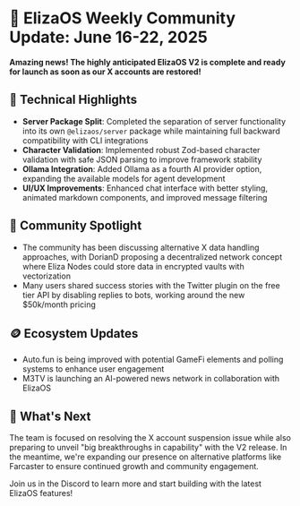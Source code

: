 # 🚀 ElizaOS Weekly Community Update: June 16-22, 2025

**Amazing news! The highly anticipated ElizaOS V2 is complete and ready for launch as soon as our X accounts are restored!**

## 🔧 Technical Highlights
* **Server Package Split**: Completed the separation of server functionality into its own `@elizaos/server` package while maintaining full backward compatibility with CLI integrations
* **Character Validation**: Implemented robust Zod-based character validation with safe JSON parsing to improve framework stability
* **Ollama Integration**: Added Ollama as a fourth AI provider option, expanding the available models for agent development
* **UI/UX Improvements**: Enhanced chat interface with better styling, animated markdown components, and improved message filtering

## 💬 Community Spotlight
* The community has been discussing alternative X data handling approaches, with DorianD proposing a decentralized network concept where Eliza Nodes could store data in encrypted vaults with vectorization
* Many users shared success stories with the Twitter plugin on the free tier API by disabling replies to bots, working around the new $50k/month pricing

## 🪙 Ecosystem Updates
* Auto.fun is being improved with potential GameFi elements and polling systems to enhance user engagement
* M3TV is launching an AI-powered news network in collaboration with ElizaOS

## 👀 What's Next
The team is focused on resolving the X account suspension issue while also preparing to unveil "big breakthroughs in capability" with the V2 release. In the meantime, we're expanding our presence on alternative platforms like Farcaster to ensure continued growth and community engagement.

Join us in the Discord to learn more and start building with the latest ElizaOS features!